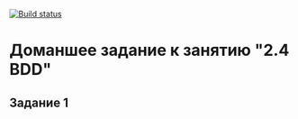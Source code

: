 [![Build status](https://ci.appveyor.com/api/projects/status/5sfk9k54w9hu7p4a?svg=true)](https://ci.appveyor.com/project/GovardVolovets/testing-transfer-function)

# Доманшее задание к занятию "2.4 BDD"
## Задание 1